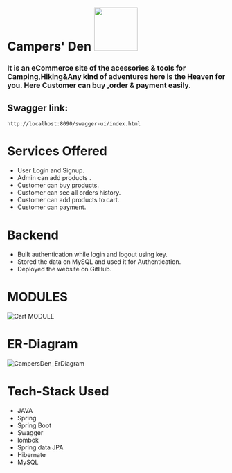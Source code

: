 # Campers' Den <img src="https://user-images.githubusercontent.com/105917614/219371639-5dbceb68-b5d7-42d5-a4d4-05a09cfb5460.png" width="100" height="100">
### It is an eCommerce site of the acessories & tools for Camping,Hiking&Any kind of adventures here is the Heaven for you. Here Customer can buy ,order & payment          easily.

## Swagger link:
    http://localhost:8090/swagger-ui/index.html

# Services Offered
- User Login and Signup.
- Admin can add products .
- Customer can buy products.
- Customer can see all orders history.
- Customer can add products to cart.
- Customer can payment.

# Backend
- Built authentication while login and logout using key.
- Stored the data on MySQL and used it for Authentication.
- Deployed the website on GitHub.

# MODULES
![Cart MODULE](https://user-images.githubusercontent.com/105917614/219302685-5fa97560-b63c-4159-82bc-f80632292138.png)

# ER-Diagram 
![CampersDen_ErDiagram](https://user-images.githubusercontent.com/105917614/219299658-14dafa8c-91d5-47d2-95df-c604be37f306.png)

# Tech-Stack Used
- JAVA
- Spring
- Spring Boot
- Swagger
- lombok
- Spring data JPA
- Hibernate
- MySQL
